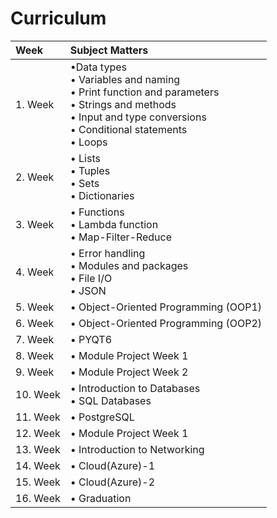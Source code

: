# Curriculum

| Week         | Subject Matters          |
|:------------- |:------------- |
| 1. Week      |•Data types<br>• Variables and naming<br>• Print function and parameters<br>• Strings and methods<br>• Input and type conversions<br>• Conditional statements<br>• Loops| 
| 2. Week      |• Lists<br>• Tuples<br>• Sets<br>• Dictionaries|
| 3. Week      |• Functions<br>• Lambda function <br>• Map-Filter-Reduce|
| 4. Week      |• Error handling<br>• Modules and packages<br>• File I/O<br>• JSON|
| 5. Week      |• Object-Oriented Programming (OOP1) |
| 6. Week      |• Object-Oriented Programming (OOP2)|
| 7. Week      |• PYQT6|
| 8. Week      |• Module Project Week 1|
| 9. Week      |• Module Project Week 2|
| 10. Week     |• Introduction to Databases<br>• SQL Databases|
| 11. Week     |• PostgreSQL|
| 12. Week     |• Module Project Week 1|
| 13. Week     |• Introduction to Networking|
| 14. Week     |• Cloud(Azure)-1|
| 15. Week     |• Cloud(Azure)-2|
| 16. Week     |• Graduation|


